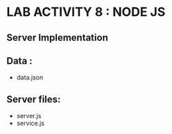 # LAB ACTIVITY 8 : NODE JS
## Server Implementation
## Data : 
* data.json
## Server files:
* server.js
* service.js